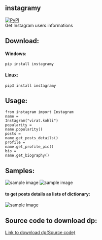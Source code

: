 
 ## instagramy
 [![PyPI](https://img.shields.io/pypi/v/instagramy.svg)](https://pypi.org/project/instagramy/)</br>
  Get Instagram users informations
  ## Download:
  #### Windows:
  <code>pip install instagramy</code>
  #### Linux:
  <code>pip3 install instagramy</code>
  ## Usage:
  <code>from instagram import Instagram </code> <br/>
  <code>name = Instagram("virat.kohli")</code> <br />
  <code>popularity = name.popularity()</code><br />
  <code>posts = name.get_posts_details()</code> <br />
  <code>profile = name.get_profile_pic()</code> <br />
  <code>bio = name.get_biography()</code>
  ## Samples:
  ![sample image](https://github.com/yogeshwaran01/instagramy/blob/master/samples/instagramy.png?raw=true)
  ![sample image](https://github.com/yogeshwaran01/instagramy/blob/master/samples/instagramy(1).png?raw=true)
  #### to get posts details as lists of dictionary:
  ![sample image](https://github.com/yogeshwaran01/instagramy/blob/master/samples/ins.png?raw=true)
   ## Source code to download dp:
   [Link to download dp(Source code)](https://gist.github.com/yogeshwaran01/7e506f85990ff6de48466833ef86c4db)
